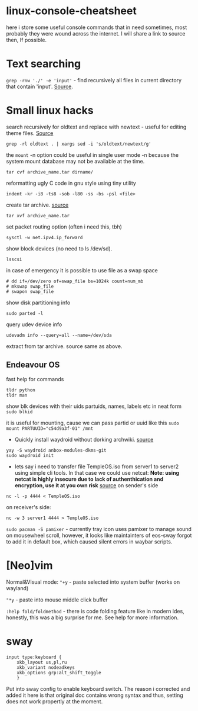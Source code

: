 # linux-console-cheatsheet
here i store some useful console commands that in need sometimes, most probably they were wound across the internet. I will share a link to source then, If possible.

# Text searching
```grep -rnw './' -e 'input'``` - find recursively all files in current directory that contain 'input'. [Source](https://stackoverflow.com/questions/16956810/how-do-i-find-all-files-containing-specific-text-on-linux).
# Small linux hacks
search recursively for oldtext and replace with newtext - useful for editing theme files. [Source](https://stackoverflow.com/questions/1583219/how-can-i-do-a-recursive-find-replace-of-a-string-with-awk-or-sed) 
```
grep -rl oldtext . | xargs sed -i 's/oldtext/newtext/g'
```
the `mount` -n option could be useful in single user mode -n  because the system mount database may
not be available at the time.

```
tar cvf archive_name.tar dirname/
```
reformatting ugly C code in gnu style using tiny utility
```
indent -kr -i8 -ts8 -sob -l80 -ss -bs -psl <file>
```

create tar archive. [source](https://www.thegeekstuff.com/2010/11/50-linux-commands/)
```
tar xvf archive_name.tar
```

set packet routing option (often i need this, tbh)
```
sysctl -w net.ipv4.ip_forward
```


show block devices (no need to ls /dev/sd<TAB>).
```
lsscsi
```

in case of emergency it is possible to use file as a swap space
```
# dd if=/dev/zero of=swap_file bs=1024k count=num_mb
# mkswap swap_file
# swapon swap_file
```
    
show disk partitioning info
```
sudo parted -l
```
    
query udev device info
 ```
 udevadm info --query=all --name=/dev/sda
 ```
    
extract from tar archive. source same as above.
## Endeavour OS
fast help for commands
```
tldr python
tldr man
```
    
show blk devices with their uids partuids, names, labels etc in neat form
    ```
    sudo blkid
    ```
    
it is useful for mounting, cause we can pass partid or uuid like this
    ```
    sudo mount PARTUUID="c54d9a3f-01" /mnt
    ```


* Quickly install waydroid without dorking archwiki. [source](https://wiki.archlinux.org/title/Waydroid#DKMS_modules)
```
yay -S waydroid anbox-modules-dkms-git
sudo waydroid init
```

* lets say i need to transfer file TempleOS.iso from server1 to server2 using simple cli tools. In that case we could use netcat:
**Note: using netcat is highly insecure due to lack of authenthication and encryption, use it at you own risk**
[source](https://medium.com/iostrap/how-to-transfer-files-between-servers-using-netcat-d8bc13eebea)
on sender's side
```
nc -l -p 4444 < TempleOS.iso
```
on receiver's side:
```
nc -w 3 server1 4444 > TempleOS.iso
```

```sudo pacman -S pamixer``` - currently tray icon uses pamixer to manage sound on mousewheel scroll, however, it looks like maintainters of eos-sway forgot to add it in default box, which caused silent errors in waybar scripts. 
# [Neo]vim
Normal&Visual mode:
```"+y``` - paste selected into system buffer (works on wayland)

```"*y``` - paste into mouse middle click buffer

```:help fold/foldmethod``` - there is code folding feature like in modern ides, honestly, this was a big surprise for me. See help for more information.
# sway

```
input type:keyboard {
    xkb_layout us,pl,ru
    xkb_variant nodeadkeys
    xkb_options grp:alt_shift_toggle
    }
```
Put into sway config to enable keyboard switch. The reason i corrected and added it here is that original doc contains wrong syntax and thus, setting does not work propertly at the moment.
